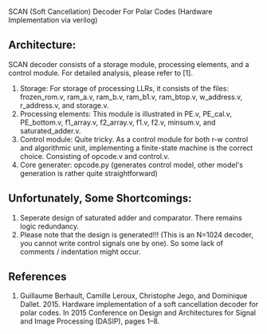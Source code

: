 SCAN (Soft Cancellation) Decoder For Polar Codes (Hardware Implementation via verilog)

## Architecture:
SCAN decoder consists of a storage module, processing elements, and a control module. For detailed analysis, please refer to [1].
1. Storage: For storage of processing LLRs, it consists of the files: frozen_rom.v, ram_a.v, ram_b.v, ram_b1.v, ram_btop.v, w_address.v, r_address.v, and storage.v. 
2. Processing elements: This module is illustrated in PE.v, PE_cal.v, PE_bottom.v, f1_array.v, f2_array.v, f1.v, f2.v, minsum.v, and saturated_adder.v.
3. Control module: Quite tricky. As a control module for both r-w control and algorithmic unit, implementing a finite-state machine is the correct choice. Consisting of opcode.v and control.v.
4. Core generater: opcode.py (generates control model, other model's generation is rather quite straightforward)

## Unfortunately, Some Shortcomings:
1. Seperate design of saturated adder and comparator. There remains logic redundancy.
2. Please note that the design is generated!!! (This is an N=1024 decoder, you cannot write control signals one by one). So some lack of comments / indentation might occur.

## References

1. Guillaume Berhault, Camille Leroux, Christophe Jego, and Dominique Dallet. 2015. Hardware implementation of a soft cancellation decoder for polar codes. In 2015 Conference on Design and Architectures for Signal and Image Processing (DASIP), pages 1–8.
